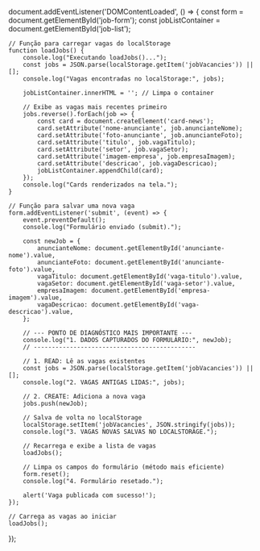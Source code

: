 document.addEventListener('DOMContentLoaded', () => {
    const form = document.getElementById('job-form');
    const jobListContainer = document.getElementById('job-list');

    // Função para carregar vagas do localStorage
    function loadJobs() {
        console.log("Executando loadJobs()...");
        const jobs = JSON.parse(localStorage.getItem('jobVacancies')) || [];
        console.log("Vagas encontradas no localStorage:", jobs);
        
        jobListContainer.innerHTML = ''; // Limpa o container
        
        // Exibe as vagas mais recentes primeiro
        jobs.reverse().forEach(job => {
            const card = document.createElement('card-news');
            card.setAttribute('nome-anunciante', job.anuncianteNome);
            card.setAttribute('foto-anunciante', job.anuncianteFoto);
            card.setAttribute('titulo', job.vagaTitulo);
            card.setAttribute('setor', job.vagaSetor);
            card.setAttribute('imagem-empresa', job.empresaImagem);
            card.setAttribute('descricao', job.vagaDescricao);
            jobListContainer.appendChild(card);
        });
        console.log("Cards renderizados na tela.");
    }

    // Função para salvar uma nova vaga
    form.addEventListener('submit', (event) => {
        event.preventDefault();
        console.log("Formulário enviado (submit).");

        const newJob = {
            anuncianteNome: document.getElementById('anunciante-nome').value,
            anuncianteFoto: document.getElementById('anunciante-foto').value,
            vagaTitulo: document.getElementById('vaga-titulo').value,
            vagaSetor: document.getElementById('vaga-setor').value,
            empresaImagem: document.getElementById('empresa-imagem').value,
            vagaDescricao: document.getElementById('vaga-descricao').value,
        };

        // --- PONTO DE DIAGNÓSTICO MAIS IMPORTANTE ---
        console.log("1. DADOS CAPTURADOS DO FORMULÁRIO:", newJob);
        // ---------------------------------------------

        // 1. READ: Lê as vagas existentes
        const jobs = JSON.parse(localStorage.getItem('jobVacancies')) || [];
        console.log("2. VAGAS ANTIGAS LIDAS:", jobs);
        
        // 2. CREATE: Adiciona a nova vaga
        jobs.push(newJob);

        // Salva de volta no localStorage
        localStorage.setItem('jobVacancies', JSON.stringify(jobs));
        console.log("3. VAGAS NOVAS SALVAS NO LOCALSTORAGE.");

        // Recarrega e exibe a lista de vagas
        loadJobs();

        // Limpa os campos do formulário (método mais eficiente)
        form.reset();
        console.log("4. Formulário resetado.");

        alert('Vaga publicada com sucesso!');
    });

    // Carrega as vagas ao iniciar
    loadJobs();
});